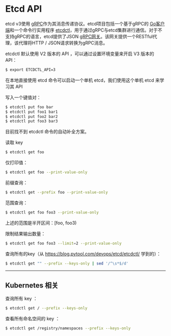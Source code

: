 # Etcd API

etcd v3使用 [gRPC](https://www.grpc.io/)作为其消息传递协议。etcd项目包括一个基于gRPC的 [Go客户端](https://github.com/coreos/etcd/tree/master/clientv3)和一个命令行实用程序 [etcdctl](https://github.com/coreos/etcd/tree/master/etcdctl)，用于通过gRPC与etcd集群进行通信。对于不支持gRPC的语言，etcd提供了JSON [gRPC网关](https://github.com/grpc-ecosystem/grpc-gateway)。该网关提供一个RESTful代理，该代理将HTTP / JSON请求转换为gRPC消息。



etcdctl 默认使用 V2 版本的 API ，可以通过设置环境变量来开启 V3 版本的 API：

```bash
$ export ETCDCTL_API=3
```

在本地直接使用 etcd 命令可以启动一个单机 etcd，我们使用这个单机 etcd 来学习其 API 

写入一个键值对：

```bash
$ etcdctl put foo bar
$ etcdctl put foo1 bar1
$ etcdctl put foo2 bar2
$ etcdctl put foo3 bar3
```

目前找不到 etcdctl 命令的自动补全方案。

读取 key

```bash
$ etcdctl get foo
```

仅打印值：

```bash
$ etcdctl get foo --print-value-only
```

前缀查询：

```bash
$ etcdctl get --prefix foo --print-value-only
```

范围查询：

```bash
$ etcdctl get foo foo3 --print-value-only
```

上述的范围是半开区间：[foo, foo3)

限制结果输出数量：

```bash
$ etcdctl get foo foo3 --limit=2 --print-value-only
```

查询所有的key（从 https://blog.pytool.com/devops/etcd/etcdctl/ 学到的）：

```bash
$ etcdctl get "" --prefix --keys-only | sed '/^\s*$/d'
```



---



## Kubernetes 相关

查询所有 key ：

```bash
$ etcdctl get / --prefix --keys-only
```

查看所有命名空间的 key ：

```bash
$ etcdctl get /registry/namespaces --prefix --keys-only
```

